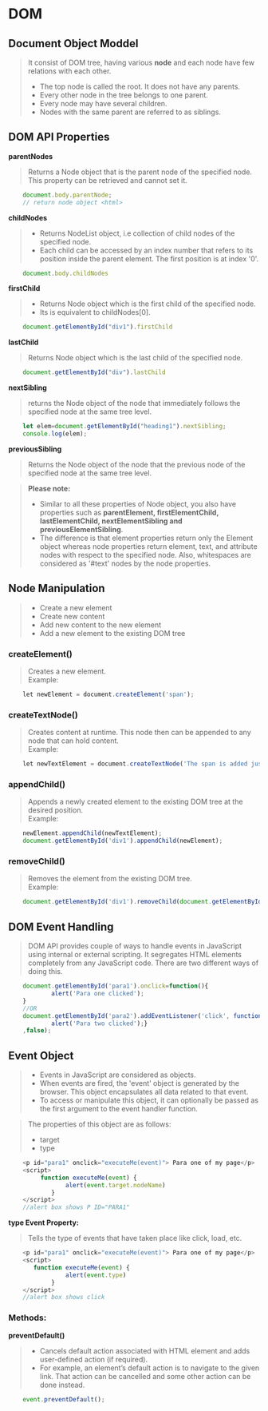 # DOM

## Document Object Moddel
> It consist of DOM tree, having various **node** and each node have few relations with each other.
>- The top node is called the root. It does not have any parents. 
>- Every other node in the tree belongs to one parent. 
>- Every node may have several children. 
>- Nodes with the same parent are referred to as siblings. 

## DOM API Properties

**parentNodes**

>Returns a Node object that is the parent node of the specified node. This property can be retrieved and cannot set it. 
```javascript
    document.body.parentNode; 
    // return node object <html>
```

**childNodes**

>- Returns NodeList object, i.e collection of child nodes of the specified node. 
>- Each child can be accessed by an index number that refers to its position inside the parent element. The first position is at index '0'.
```javascript
    document.body.childNodes
```

**firstChild**

>- Returns Node object which is the first child of the specified node. 
>- Its is equivalent to childNodes[0].
```javascript
    document.getElementById("div1").firstChild
```
**lastChild**
>Returns Node object which is the last child of the specified node.
```javascript
    document.getElementById("div").lastChild
```
**nextSibling** 
>returns the Node object of the node that immediately follows the specified node at the same tree level. 
```javascript
    let elem=document.getElementById("heading1").nextSibling;
    console.log(elem);
```
**previousSibling** 
>Returns the Node object of the node that the previous node of the specified node at the same tree level.

> **Please note:** 
>- Similar to all these properties of Node object, you also have properties such as **parentElement, firstElementChild, lastElementChild, nextElementSibling and previousElementSibling**.
>- The difference is that element properties return only the Element object whereas node properties return element, text, and attribute nodes with respect to the specified node. Also, whitespaces are considered as '#text' nodes by the node properties. 

## Node Manipulation

>- Create a new element 
>- Create new content 
>- Add new content to the new element 
>- Add a new element to the existing DOM tree 

### createElement()

>Creates a new element.<br> 
>Example: 
```javascript
    let newElement = document.createElement('span'); 
```
### createTextNode() 

>Creates content at runtime. This node then can be appended to any node that can hold content.<br> 
Example: 
```javascript
    let newTextElement = document.createTextNode('The span is added just now')
```
### appendChild() 

>Appends a newly created element to the existing DOM tree at the desired position.<br>
Example: 
```javascript
    newElement.appendChild(newTextElement);
    document.getElementById('div1').appendChild(newElement);
```

### removeChild() 
>Removes the element from the existing DOM tree. <br>
Example: 
```javascript
    document.getElementById('div1').removeChild(document.getElementById('para1')); 
```
## DOM Event Handling

>DOM API provides couple of ways to handle events in JavaScript using internal or external scripting. It segregates HTML elements completely from any JavaScript code. There are two different ways of doing this. 
```javascript
    document.getElementById('para1').onclick=function(){ 
            alert('Para one clicked'); 
    } 
    //OR   
    document.getElementById('para2').addEventListener('click', function(){ 
            alert('Para two clicked');} 
    ,false); 
```

## Event Object

>- Events in JavaScript are considered as objects. 
>- When events are fired, the 'event' object is generated by the browser. This object encapsulates all data related to that event. 
>- To access or manipulate this object, it can optionally be passed as the first argument to the event handler function. 

>The properties of this object are as follows: 
>- target
>- type

```javascript
    <p id="para1" onclick="executeMe(event)"> Para one of my page</p> 
    <script> 
         function executeMe(event) {
                alert(event.target.nodeName)
            }
    </script> 
    //alert box shows P ID="PARA1" 
```

**type Event Property:**

>Tells the type of events that have taken place like click, load, etc. 

```javascript
    <p id="para1" onclick="executeMe(event)"> Para one of my page</p> 
    <script> 
       function executeMe(event) {
                alert(event.type)
            }
    </script> 
    //alert box shows click
```

### Methods: 

**preventDefault()**

>- Cancels default action associated with HTML element and adds user-defined action  (if required). 
>- For example, an element’s default action is to navigate to the given link. That action can be cancelled and some other action can be done instead.
 
```javascript
    event.preventDefault();
```